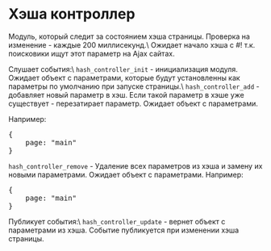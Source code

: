 # Хэша контроллер

Модуль, который следит за состоянием хэша страницы. Проверка на изменение - каждые 200 миллисекунд.\\
Ожидает начало хэша с #! т.к. поисковики ищут этот параметр на Ajax сайтах.

Слушает события:\\
<code>hash_controller_init</code> - инициализация модуля. Ожидает объект с параметрами, которые будут установленны как параметры по умолчанию при запуске страницы.\\
<code>hash_controller_add</code> - добавляет новый параметр в хэш. Если такой параметр в хэше уже существует - перезатирает параметр. Ожидает объект с параметрами. 

Например:
<pre>
{
    page: "main"
}
</pre>
<code>hash_controller_remove</code> - Удаление всех параметров из хэша и замену их новыми параметрами. Ожидает объект с параметрами. Например:
<pre>
{
    page: "main"
}
</pre>

Публикует события:\\
<code>hash_controller_update</code> - вернет объект с параметрами из хэша. Событие публикуется при изменении хэша страницы.
